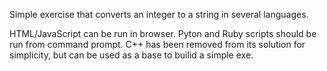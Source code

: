 Simple exercise that converts an integer to a string in several languages.

HTML/JavaScript can be run in browser.
Pyton and Ruby scripts should be run from command prompt.
C++ has been removed from its solution for simplicity, but can be used as a base to builid a simple exe.
